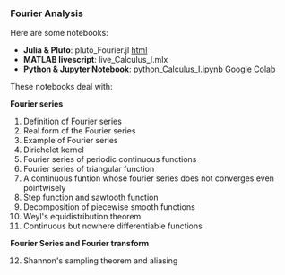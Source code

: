 ### Fourier Analysis

Here are some notebooks: 
- **Julia & Pluto**: pluto_Fourier.jl [html](https://fiomfd.github.io/ATCM2025/pluto_Fourier.html)
- **MATLAB livescript**: live_Calculus_I.mlx
- **Python & Jupyter Notebook**: python_Calculus_I.ipynb [Google Colab](https://colab.research.google.com/github/fiomfd/ATCM2025/blob/main/Calculus%20I/python_Calculus_I.ipynb#scrollTo=f3635921)

These notebooks deal with:

**Fourier series**
1. Definition of Fourier series
2. Real form of the Fourier series
3. Example of Fourier series
4. Dirichelet kernel
5. Fourier series of periodic continuous functions
6. Fourier series of triangular function
7. A continuous funtion whose fourier series does not converges even pointwisely
8. Step function and sawtooth function
9. Decomposition of piecewise smooth functions
10. Weyl's equidistribution theorem
11. Continuous but nowhere differentiable functions

**Fourier Series and Fourier transform**

12. Shannon's sampling theorem and aliasing
